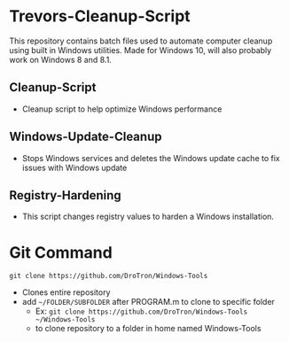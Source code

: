 # Trevors-Cleanup-Script
This repository contains batch files used to automate computer cleanup using built in Windows utilities. Made for Windows 10, will also probably work on Windows 8 and 8.1.

## Cleanup-Script
   * Cleanup script to help optimize Windows performance

## Windows-Update-Cleanup
   * Stops Windows services and deletes the Windows update cache to fix issues with Windows update

## Registry-Hardening
   * This script changes registry values to harden a Windows installation.
 
# Git Command
`git clone https://github.com/DroTron/Windows-Tools`
*  Clones entire repository
*  add `~/FOLDER/SUBFOLDER` after PROGRAM.m to clone to specific folder
   * Ex: `git clone https://github.com/DroTron/Windows-Tools ~/Windows-Tools`
   * to clone repository to a folder in home named Windows-Tools
